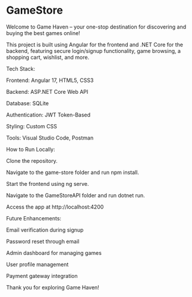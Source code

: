 # GameStore

Welcome to Game Haven – your one-stop destination for discovering and buying the best games online!

This project is built using Angular for the frontend and .NET Core for the backend, featuring secure login/signup functionality, game browsing, a shopping cart, wishlist, and more.

Tech Stack:

Frontend: Angular 17, HTML5, CSS3

Backend: ASP.NET Core Web API

Database: SQLite

Authentication: JWT Token-Based

Styling: Custom CSS

Tools: Visual Studio Code, Postman

How to Run Locally:

Clone the repository.

Navigate to the game-store folder and run npm install.

Start the frontend using ng serve.

Navigate to the GameStoreAPI folder and run dotnet run.

Access the app at http://localhost:4200

Future Enhancements:

Email verification during signup

Password reset through email

Admin dashboard for managing games

User profile management

Payment gateway integration

Thank you for exploring Game Haven!
